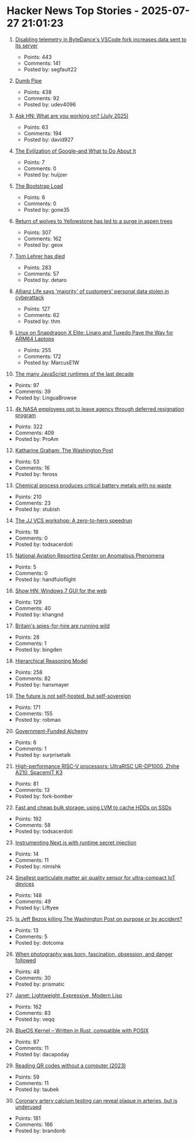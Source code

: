 # Hacker News Top Stories - 2025-07-27 21:01:23

1. [Disabling telemetry in ByteDance's VSCode fork increases data sent to its server](https://github.com/segmentationf4u1t/trae_telemetry_research)
   - Points: 443
   - Comments: 141
   - Posted by: segfault22

2. [Dumb Pipe](https://www.dumbpipe.dev/)
   - Points: 438
   - Comments: 92
   - Posted by: udev4096

3. [Ask HN: What are you working on? (July 2025)](undefined)
   - Points: 63
   - Comments: 194
   - Posted by: david927

4. [The Evilization of Google–and What to Do About It](https://billdembski.substack.com/p/the-evilization-of-googleand-what)
   - Points: 7
   - Comments: 0
   - Posted by: huijzer

5. [The Bootstrap Load](http://www.intel4004.com/btstrp.htm)
   - Points: 6
   - Comments: 0
   - Posted by: gone35

6. [Return of wolves to Yellowstone has led to a surge in aspen trees](https://www.livescience.com/animals/land-mammals/return-of-wolves-to-yellowstone-has-led-to-a-surge-in-aspen-trees-unseen-for-80-years)
   - Points: 307
   - Comments: 162
   - Posted by: geox

7. [Tom Lehrer has died](https://www.nytimes.com/2025/07/27/arts/music/tom-lehrer-dead.html)
   - Points: 283
   - Comments: 57
   - Posted by: detaro

8. [Allianz Life says 'majority' of customers' personal data stolen in cyberattack](https://techcrunch.com/2025/07/26/allianz-life-says-majority-of-customers-personal-data-stolen-in-cyberattack/)
   - Points: 127
   - Comments: 62
   - Posted by: thm

9. [Linux on Snapdragon X Elite: Linaro and Tuxedo Pave the Way for ARM64 Laptops](https://www.linaro.org/blog/linux-on-snapdragon-x-elite/)
   - Points: 255
   - Comments: 172
   - Posted by: MarcusE1W

10. [The many JavaScript runtimes of the last decade](https://buttondown.com/whatever_jamie/archive/the-many-many-many-javascript-runtimes-of-the-last-decade/)
   - Points: 97
   - Comments: 39
   - Posted by: LinguaBrowse

11. [4k NASA employees opt to leave agency through deferred resignation program](https://www.kcrw.com/news/shows/npr/npr-story/nx-s1-5481304)
   - Points: 322
   - Comments: 409
   - Posted by: ProAm

12. [Katharine Graham: The Washington Post](https://fs.blog/knowledge-project-podcast/outliers-katharine-graham/)
   - Points: 53
   - Comments: 16
   - Posted by: feross

13. [Chemical process produces critical battery metals with no waste](https://spectrum.ieee.org/nmc-battery-aspiring-materials)
   - Points: 210
   - Comments: 23
   - Posted by: stubish

14. [The JJ VCS workshop: A zero-to-hero speedrun](https://github.com/jkoppel/jj-workshop)
   - Points: 18
   - Comments: 0
   - Posted by: todsacerdoti

15. [National Aviation Reporting Center on Anomalous Phenomena](https://www.narcap.org)
   - Points: 5
   - Comments: 0
   - Posted by: handfuloflight

16. [Show HN: Windows 7 GUI for the web](https://khang-nd.github.io/7.css/)
   - Points: 129
   - Comments: 40
   - Posted by: khangnd

17. [Britain's spies-for-hire are running wild](https://www.politico.eu/article/uk-british-spies-private-intelligence-government-ministers/)
   - Points: 28
   - Comments: 1
   - Posted by: bingden

18. [Hierarchical Reasoning Model](https://arxiv.org/abs/2506.21734)
   - Points: 258
   - Comments: 82
   - Posted by: hansmayer

19. [The future is not self-hosted, but self-sovereign](https://www.robertmao.com/blog/en/the-future-is-not-self-hosted-but-self-sovereign)
   - Points: 171
   - Comments: 155
   - Posted by: robmao

20. [Government-Funded Alchemy](https://thebsdetector.substack.com/p/government-funded-alchemy)
   - Points: 6
   - Comments: 1
   - Posted by: surprisetalk

21. [High-performance RISC-V processors: UltraRISC UR-DP1000, Zhihe A210, SpacemIT K3](https://www.cnx-software.com/2025/07/22/three-high-performance-risc-v-processors-to-watch-in-h2-2025-ultrarisc-ur-dp1000-zizhe-a210-and-spacemit-k3/)
   - Points: 81
   - Comments: 13
   - Posted by: fork-bomber

22. [Fast and cheap bulk storage: using LVM to cache HDDs on SSDs](https://quantum5.ca/2025/05/11/fast-cheap-bulk-storage-using-lvm-to-cache-hdds-on-ssds/)
   - Points: 192
   - Comments: 58
   - Posted by: todsacerdoti

23. [Instrumenting Next.js with runtime secret injection](https://phase.dev/blog/instrumenting-nextjs-with-runtime-secret-injection/)
   - Points: 14
   - Comments: 11
   - Posted by: nimishk

24. [Smallest particulate matter air quality sensor for ultra-compact IoT devices](https://www.bosch-sensortec.com/news/worlds-smallest-particulate-matter-sensor-bmv080.html)
   - Points: 148
   - Comments: 49
   - Posted by: Liftyee

25. [Is Jeff Bezos killing The Washington Post on purpose or by accident?](undefined)
   - Points: 13
   - Comments: 5
   - Posted by: dotcoma

26. [When photography was born, fascination, obsession, and danger followed](https://www.washingtonpost.com/books/2025/07/12/flashes-brilliance-history-early-photography-anika-burgess-review/)
   - Points: 48
   - Comments: 30
   - Posted by: prismatic

27. [Janet: Lightweight, Expressive, Modern Lisp](https://janet-lang.org)
   - Points: 162
   - Comments: 83
   - Posted by: veqq

28. [BlueOS Kernel – Written in Rust, compatible with POSIX](https://github.com/vivoblueos/kernel)
   - Points: 87
   - Comments: 11
   - Posted by: dacapoday

29. [Reading QR codes without a computer (2023)](https://qr.blinry.org/)
   - Points: 59
   - Comments: 11
   - Posted by: taubek

30. [Coronary artery calcium testing can reveal plaque in arteries, but is underused](https://www.nytimes.com/2025/07/26/health/coronary-artery-calcium-heart.html)
   - Points: 181
   - Comments: 166
   - Posted by: brandonb

